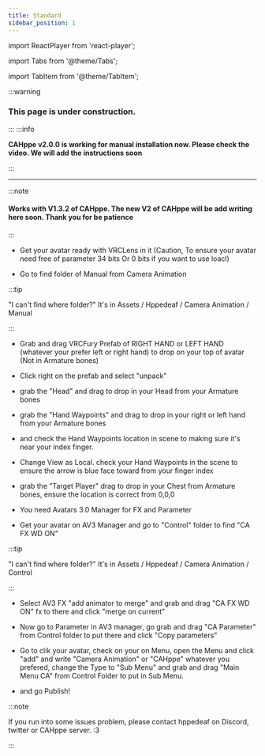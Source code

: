 ```yaml
---
title: Standard
sidebar_position: 1
---
```


import ReactPlayer from 'react-player';

import Tabs from '@theme/Tabs';

import TabItem from '@theme/TabItem';

:::warning

### This page is under construction.

:::
:::info

**CAHppe v2.0.0 is working for manual installation now. Please check the video. We will add the instructions soon**

:::

<ReactPlayer playing controls url='https://youtu.be/z3LoaGhcHwc?si=3xTvjJwBK6S4AG26'/>

<ReactPlayer playing controls url=''/>

---

:::note

#### Works with V1.3.2 of CAHppe. The new V2 of CAHppe will be add writing here soon. Thank you for be patience

:::

- Get your avatar ready with VRCLens in it (Caution, To ensure your avatar need free of parameter 34 bits Or 0 bits if you want to use loacl)

- Go to find folder of Manual from Camera Animation

:::tip

"I can't find where folder?"
It's in Assets / Hppedeaf / Camera Animation / Manual

:::

- Grab and drag VRCFury Prefab of RIGHT HAND or LEFT HAND (whatever your prefer left or right hand) to drop on your top of avatar (Not in Armature bones)

<!-- //GIF HERE -->

- Click right on the prefab and select "unpack"

<!-- //GIF HERE -->

- grab the "Head" and drag to drop in your Head from your Armature bones

<!-- //GIF HERE -->

- grab the "Hand Waypoints" and drag to drop in your right or left hand from your Armature bones

<!-- //GIF HERE -->

- and check the Hand Waypoints location in scene to making sure it's near your index finger.

<!-- //GIF HERE -->

- Change View as Local. check your Hand Waypoints in the scene to ensure the arrow is blue face toward from your finger index

<!-- //GIF HERE -->

- grab the "Target Player" drag to drop in your Chest from Armature bones, ensure the location is correct from 0,0,0 

<!-- //GIF HERE -->

- You need Avatars 3.0 Manager for FX and Parameter

- Get your avatar on AV3 Manager and go to "Control" folder to find "CA FX WD ON"

:::tip

"I can't find where folder?"
It's in Assets / Hppedeaf / Camera Animation / Control

:::

- Select AV3 FX "add animator to merge" and grab and drag "CA FX WD ON" fx to there and click "merge on current"

<!-- //GIF HERE -->

- Now go to Parameter in AV3 manager, go grab and drag "CA Parameter" from Control folder to put there and click "Copy parameters"

<!-- //GIF HERE -->

- Go to clik your avatar, check on your on Menu, open the Menu and click "add" and write "Camera Animation" or "CAHppe" whatever you prefered, change the Type to "Sub Menu" and grab and drag "Main Menu CA" from Control Folder to put in Sub Menu.

- and go Publish!

<!-- //GIF HERE -->

<!-- //FULL TUTORIAL VIDEO HERE BRUH -->

:::note

If you run into some issues problem, please contact hppedeaf on Discord, twitter or CAHppe server. :3

:::
<!-- Hppe?!!! -->